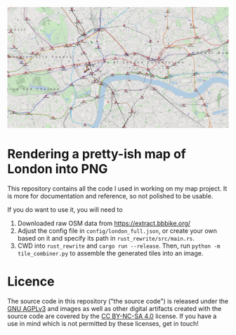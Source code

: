 ![Map of London](https://raw.githubusercontent.com/OCzarnecki/pretty-map/master/thumbnail.png)

# Rendering a pretty-ish map of London into PNG

This repository contains all the code I used in working on my map project. It is more for documentation
and reference, so not polished to be usable.

If you do want to use it, you will need to

1. Downloaded raw OSM data from https://extract.bbbike.org/
2. Adjust the config file in `config/london_full.json`, or create your own based on it and specify its
   path in `rust_rewrite/src/main.rs`.
3. CWD into `rust_rewrite` and `cargo run --release`. Then, run `python -m tile_combiner.py` to assemble
   the generated tiles into an image.

# Licence

The source code in this repository ("the source code") is released under the [GNU AGPLv3](https://www.gnu.org/licenses/agpl-3.0.en.html#license-text) and images as well as other digital artifacts created with the source code are covered by the [CC BY-NC-SA 4.0](https://creativecommons.org/licenses/by-nc-sa/4.0/) license. If you have a use in mind which is not permitted by these licenses, get in touch!
